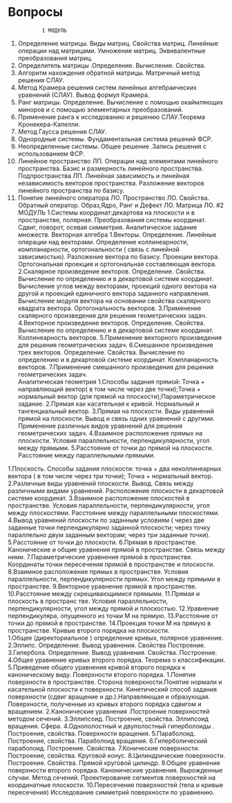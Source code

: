 # Вопросы 
               1 МОДУЛЬ
1.	Определение  матрицы. Виды матриц. Свойства матриц. Линейные операции над матрицами. Умножение матриц. Эквивалентные преобразования матриц.
2.	Определитель матрицы .Определение. Вычисление. Свойства. 
3.	Алгоритм нахождения обратной матрицы. Матричный метод решения СЛАУ.
4.	Метод Крамера решения систем линейных алгебраических уравнений (СЛАУ). Вывод формул Крамера.
5.	Ранг матрицы. Определение. Вычисление  с помощью окаймляющих миноров и с помощью элементарных преобразований. 
6.	Применение ранга  к исследованию и решению СЛАУ.Теорема Кронекера-Капелли.
7.	Метод Гаусса решения СЛАУ.
8.	Однородные системы. Фундаментальная система решений  ФСР.
9.	Неопределенные системы. Общее решение .Запись решения с использованием ФСР.
10.	Линейное пространство ЛП. Операции над элементами  линейного пространства. Базис и размерность линейного пространства. Подпространства ЛП. Линейная зависимость и линейная независимость векторов пространства.  Разложение векторов линейного пространства по базису.
11.	Понятие линейного оператора ЛО. Пространство ЛО. Свойства. Обратный оператор. Образ,Ядро, Ранг и Дефект ЛО. Матрица ЛО.
               #2 МОДУЛЬ
1.Системы координат:декартова на плоскости и в пространстве, полярная. Преобразования системы координат. Сдвиг, поворот, осевая симметрия. Аналитическое задание множеств.
                                          Векторная алгебра
1.Векторы. Определение. Линейные операции  над векторами. Определение коллинеарности, компланарности, ортогональности ( связь с линейной зависимостью). Разложение вектора по базису. Проекции вектора. Ортогональная проекция и ортогональная составляющая вектора.
2.Скалярное произведение векторов. Определение. Свойства. Вычисление по определению и в декартовой системе координат. Вычисление углов между векторами, проекций одного вектора на другой и проекций единичного вектора заданного направления. Вычисление модуля вектора на основании свойства скалярного квадрата вектора. Ортогональность векторов.
3.Применение скалярного произведения для решения геометрических задач.
4.Векторное произведение векторов. Определение. Свойства. Вычисление по определению и в декартовой системе координат. Коллинеарность векторов.
5.Применение векторного произведения для решения геометрических задач.
6.Смешанное произведение трех векторов. Определение. Свойства. Вычисление по определению и в декартовой системе координат. Компланарность векторов.
7.Применение смешанного произведения для решения геометрических задач.  
                                              Аналитическая геометрия
1.Способы задания прямой: Точка + направляющий вектор( в том числе через две точки);Точка + нормальный вектор (для прямой на плоскости);Параметрическое задание.
2.Прямая как касательная к кривой. Нормальный и тангенциальный вектор. 
3.Прямая на плоскости. Виды уравнений прямой на плоскости. Вывод и связь одних уравнений с другими. Применение различных видов уравнений для решения геометрических задач.
4.Взаимное расположение прямых на плоскости. Условия параллельности, перпендикулярности, угол между прямыми.
5.Расстояние от точки до прямой на плоскости. Расстояние между параллельными прямыми.

1.Плоскость. Способы задания плоскости:  точка + два неколлинеарных вектора ( в том числе через три точки); Точка + нормальный вектор.
2.Различные виды уравнений плоскости. Вывод. Связь между различными видами уравнений. Расположение плоскости в декартовой системе координат.
3.Взаимное расположение плоскостей в пространстве. Условия параллельности, перпендикулярности, угол между плоскостями. Расстояние между параллельными плоскостями.
4.Вывод уравнений плоскости по заданным условиям  ( через две заданные точки перпендикулярно заданной плоскости; через точку параллельно двум заданным векторам; через три заданные точки).
5.Расстояние от точки до плоскости.
6.Прямая в пространстве. Канонические и общие уравнения прямой в пространстве. Связь между ними. 
7.Параметрические уравнения прямой в пространстве. Координаты точки пересечения прямой в пространстве и плоскости.
8.Взаимное расположение прямых в пространстве. Условия параллельности, перпендикулярности прямых. Угол между прямыми в пространстве.
9.Векторное уравнение прямой в пространстве.
10.Расстояние между скрещивающимися прямыми.
11.Прямая и плоскость в пространс тве. Условия параллельности, перпендикулярности, угол между прямой и плоскостью.
12.Уравнение перпендикуляра, опущенного из точки М на прямую.
13.Расстояние от точки до прямой в пространстве.
14.Проекция точки М на прямую в пространстве.
                   Кривые второго порядка на плоскости.   
1.Общее (директориальное ) определение кривых, полярное уравнение.             
2.Эллипс. Определение. Вывод уравнения. Свойства Построение.
3.Гипербола. Определение. Вывод уравнения. Свойства. Построение.
4.Общее уравнение кривых второго порядка. Теорема о классификации.
5.Приведение общего уравнения кривой второго порядка к каноническому виду.
                          Поверхности второго порядка. 
1.Понятие поверхности в пространстве. Сторона поверхности.Понятие нормали и касательной плоскости к поверхности. Кинетический способ задания поверхности (сдвиг вращение и др.).Направляющая и образующая. Поверхности, полученные из кривых второго порядка сдвигом и вращением.
2.Канонические уравнения .Построение поверхностей методом сечений.
3.Эллипсоид. Построение, свойства. Эллипсоид вращения. Сфера.
4.Однополостный и двуполостный гиперболоиды . Построение, свойства. Поверхности вращения.
5.Параболоид. Построение, свойства. Параболоид вращения.
6.Гиперболический параболоид. Построение. Свойства.
7.Конические поверхности. Построение, свойства. Круговой конус.
8.Цилиндрические поверхности. Построение. Свойства. Прямой круговой цилиндр.
9.Общее уравнение поверхности второго порядка. Канонические уравнения. Вырожденные случаи. Метод сечений. Проектирование сегментов поверхностей на координатные плоскости.
10.Пересечения поверхностей (тела и кривые пересечения) Исследование симметрий поверхности по уравнению.

